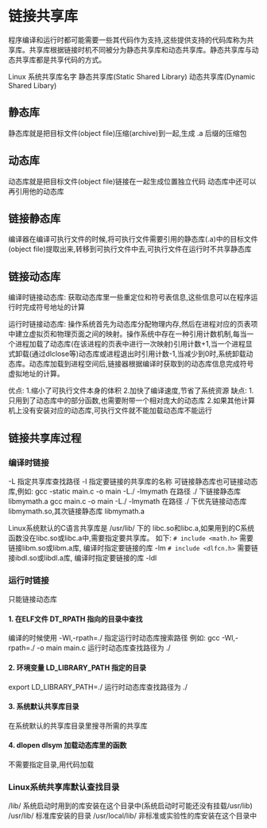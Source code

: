 # 链接共享库

程序编译和运行时都可能需要一些其代码作为支持,这些提供支持的代码库称为共享库。共享库根据链接时机不同被分为静态共享库和动态共享库。静态共享库与动态共享库都是共享代码的方式。

Linux 系统共享库名字
静态共享库(Static Shared Library)
动态共享库(Dynamic Shared Libary)

## 静态库

静态库就是把目标文件(object file)压缩(archive)到一起,生成 .a 后缀的压缩包

## 动态库

动态库就是把目标文件(object file)链接在一起生成位置独立代码
动态库中还可以再引用他的动态库

## 链接静态库

编译器在编译可执行文件的时候,将可执行文件需要引用的静态库(.a)中的目标文件(object file)提取出来,转移到可执行文件中去,可执行文件在运行时不共享静态库

## 链接动态库

编译时链接动态库: 获取动态库里一些重定位和符号表信息,这些信息可以在程序运行时完成符号地址的计算

运行时链接动态库: 操作系统首先为动态库分配物理内存,然后在进程对应的页表项中建立虚拟页和物理页面之间的映射。操作系统中存在一种引用计数机制,每当一个进程加载了动态库(在该进程的页表中进行一次映射)引用计数+1,当一个进程显式卸载(通过dlclose等)动态库或进程退出时引用计数-1,当减少到0时,系统卸载动态库。动态库加载到进程空间后,链接器根据编译时获取到的动态库信息完成符号虚拟地址的计算。

优点:
1.缩小了可执行文件本身的体积
2.加快了编译速度,节省了系统资源
缺点:
1.只用到了动态库中的部分函数,也需要附带一个相对庞大的动态库
2.如果其他计算机上没有安装对应的动态库,可执行文件就不能加载动态库不能运行

## 链接共享库过程

### 编译时链接

-L  指定共享库查找路径
-l  指定要链接的共享库的名称
可链接静态库也可链接动态库,例如:
gcc -static main.c -o main -L./ -lmymath      在路径 ./ 下链接静态库 libmymath.a
gcc main.c -o main -L./ -lmymath              在路径 ./ 下优先链接动态库 libmymath.so,其次链接静态库 libmymath.a

Linux系统默认的C语言共享库是 /usr/lib/ 下的 libc.so和libc.a,如果用到的C系统函数没在libc.so或libc.a中,需要指定要共享库。
如下:
`# include <math.h>`       需要链接libm.so或libm.a库,  编译时指定要链接的库 -lm
`# include <dlfcn.h>`      需要链接ibdl.so或libdl.a库, 编译时指定要链接的库 -ldl

### 运行时链接

只能链接动态库

#### 1. 在ELF文件 DT_RPATH 指向的目录中查找

编译的时候使用 -Wl,-rpath=./ 指定运行时动态库搜索路径
例如: gcc -Wl,-rpath=./ -o main main.c
运行时动态库查找路径为 ./

#### 2. 环境变量 LD_LIBRARY_PATH 指定的目录

export LD_LIBRARY_PATH=./
运行时动态库查找路径为 ./

#### 3. 系统默认共享库目录

在系统默认的共享库目录里搜寻所需的共享库

#### 4. dlopen dlsym 加载动态库里的函数

不需要指定目录,用代码加载

### Linux系统共享库默认查找目录

/lib/                系统启动时用到的库安装在这个目录中(系统启动时可能还没有挂载/usr/lib)
/usr/lib/            标准库安装的目录
/usr/local/lib/      非标准或实验性的库安装在这个目录中
